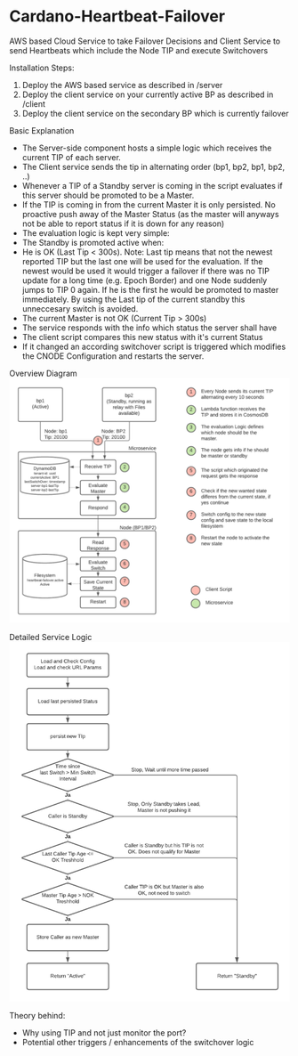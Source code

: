 # Cardano-Heartbeat-Failover
AWS based Cloud Service to take Failover Decisions and Client Service to send Heartbeats which include the Node TIP and execute Switchovers


Installation Steps:
1. Deploy the AWS based service as described in /server
2. Deploy the client service on your currently active BP as described in /client
3. Deploy the client service on the secondary BP which is currently failover


Basic Explanation
* The Server-side component hosts a simple logic which receives the current TIP of each server.
* The Client service sends the tip in alternating order (bp1, bp2, bp1, bp2, ..)
* Whenever a TIP of a Standby server is coming in the script evaluates if this server should be promoted to be a Master.
* If the TIP is coming in from the current Master it is only persisted. No proactive push away of the Master Status (as the master will anyways not be able to report status if it is down for any reason)
* The evaluation logic is kept very simple:
* The Standby is promoted active when:
* He is OK (Last Tip < 300s). Note: Last tip means that not the newest reported TIP but the last one will be used for the evaluation. If the newest would be used it would trigger a failover if there was no TIP update for a long time (e.g. Epoch Border) and one Node suddenly jumps to TIP 0 again. If he is the first he would be promoted to master immediately. By using the Last tip of the current standby this unneccesary switch is avoided.
* The current Master is not OK (Current Tip > 300s)
* The service responds with the info which status the server shall have
* The client script compares this new status with it's current Status
* If it changed an according switchover script is triggered which modifies the CNODE Configuration and restarts the server.

Overview Diagram
![Overview Diagram](/docs/Failover-HighLevel-Flow.png)

Detailed Service Logic
![Detailed Service Logic](/docs/Microservice%20Logic.png)

Theory behind:
- Why using TIP and not just monitor the port?
- Potential other triggers / enhancements of the switchover logic
